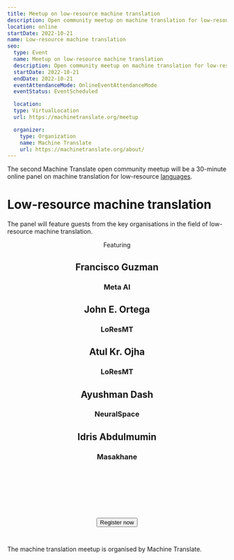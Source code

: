 ```yaml
---
title: Meetup on low-resource machine translation
description: Open community meetup on machine translation for low-resource languages
location: online
startDate: 2022-10-21
name: Low-resource machine translation
seo:
  type: Event
  name: Meetup on low-resource machine translation
  description: Open community meetup on machine translation for low-resource languages
  startDate: 2022-10-21
  endDate: 2022-10-21
  eventAttendanceMode: OnlineEventAttendanceMode
  eventStatus: EventScheduled

  location:
  type: VirtualLocation
  url: https://machinetranslate.org/meetup

  organizer:
    type: Organization
    name: Machine Translate
    url: https://machinetranslate.org/about/
---
```



The second Machine Translate open community meetup will be a 30-minute online panel on machine translation for low-resource [languages](/languages).

<h1>Low-resource machine translation</h1>

The panel will feature guests from the key organisations in the field of low-resource machine translation.

<center>
  Featuring
  
  <h2>Francisco Guzman</h2>
  <h3>Meta AI</h3>
  
  <h2>John E. Ortega</h2>
  <h3>LoResMT</h3>

  <h2>Atul Kr. Ojha</h2>
  <h3>LoResMT</h3>

  <h2>Ayushman Dash</h2>
  <h3>NeuralSpace</h3>
  
  <h2>Idris Abdulmumin</h2>
  <h3>Masakhane</h3>
</center>

<center style="padding: 2em;">
  <h2 id="date">
    <script>
      const d = new Date('2022-10-21T15:00:00+00:00');
      const dText = new Intl.DateTimeFormat('en-GB', { dateStyle: 'full', timeStyle: 'short' }).format(d);
      const tzText = Intl.DateTimeFormat().resolvedOptions().timeZone;
      document.getElementById('date').innerText = dText + ' ' + tzText;
    </script>
  </h2>
</center>

<center style="padding: 2em;">
  <button id="airtable-button">
     Register now
  </button>
</center>

The machine translation meetup is organised by Machine Translate.

<script src="https://static.airtable.com/js/embed/embed_snippet_v1.js"></script><iframe id="airtable-iframe" class="airtable-embed airtable-dynamic-height" src="https://airtable.com/embed/shr6DbSCuZ3SDCYPR?backgroundColor=blue" frameborder="0" onmousewheel="" width="100%" height="986" style="background: transparent; border: 1px solid #ccc; display: none; margin-top: 20px;"></iframe>
<script>
    airtable_iframe = document.getElementById("airtable-iframe");
    airtable_button = document.getElementById("airtable-button");
    airtable_button.addEventListener("click", function() {
        if (airtable_iframe.style.display === "block") {
            airtable_iframe.style.display = "none";
        } else {
            airtable_iframe.height = "986";
            airtable_iframe.style.display = "block";
        }
    })
</script>

